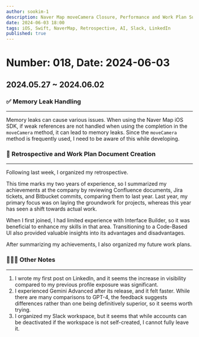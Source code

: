 ```yaml
---
author: sookim-1
description: Naver Map moveCamera Closure, Performance and Work Plan Summary, LinkedIn Post Creation, Gemini Advanced Experience, Slack Workspace Account Deactivation
date: 2024-06-03 18:00
tags: iOS, Swift, NaverMap, Retrospective, AI, Slack, LinkedIn
published: true
---
```

# Number: 018, Date: 2024-06-03

## 2024.05.27 ~ 2024.06.02
### ✅ Memory Leak Handling

---

Memory leaks can cause various issues. When using the Naver Map iOS SDK, if weak references are not handled when using the completion in the `moveCamera` method, it can lead to memory leaks. Since the `moveCamera` method is frequently used, I need to be aware of this while developing.

### 🌈 Retrospective and Work Plan Document Creation

---

Following last week, I organized my retrospective.

This time marks my two years of experience, so I summarized my achievements at the company by reviewing Confluence documents, Jira tickets, and Bitbucket commits, comparing them to last year. Last year, my primary focus was on laying the groundwork for projects, whereas this year has seen a shift towards actual work.

When I first joined, I had limited experience with Interface Builder, so it was beneficial to enhance my skills in that area. Transitioning to a Code-Based UI also provided valuable insights into its advantages and disadvantages.

After summarizing my achievements, I also organized my future work plans.

### 🙋🏻‍♂️ Other Notes

---

1. I wrote my first post on LinkedIn, and it seems the increase in visibility compared to my previous profile exposure was significant.
2. I experienced Gemini Advanced after its release, and it felt faster. While there are many comparisons to GPT-4, the feedback suggests differences rather than one being definitively superior, so it seems worth trying.
3. I organized my Slack workspace, but it seems that while accounts can be deactivated if the workspace is not self-created, I cannot fully leave it.


